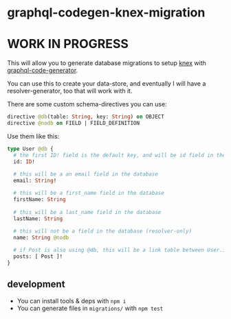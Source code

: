 # graphql-codegen-knex-migration

# WORK IN PROGRESS

This will allow you to generate database migrations to setup [knex](https://knexjs.org/) with [graphql-code-generator](https://graphql-code-generator.com/).

You can use this to create your data-store, and eventually I will have a resolver-generator, too that will work with it.

There are some custom schema-directives you can use:

```graphql
directive @db(table: String, key: String) on OBJECT
directive @nodb on FIELD | FIELD_DEFINITION
```

Use them like this:

```graphql
type User @db {
  # the first ID! field is the default key, and will be id field in the database
  id: ID!
  
  # this will be a an email field in the database
  email: String!

  # this will be a first_name field in the database
  firstName: String
  
  # this will be a last_name field in the database
  lastName: String
  
  # this will not be a field in the database (resolver-only)
  name: String @nodb

  # if Post is also using @db, this will be a link table between User.id and Post.id
  posts: [ Post ]!
}
```

## development

* You can install tools & deps with `npm i`
* You can generate files in `migrations/` with `npm test`